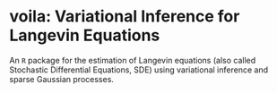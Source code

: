 # voila: Variational Inference for Langevin Equations
An `R` package for the estimation of Langevin equations (also called Stochastic 
Differential Equations, SDE) using variational inference and sparse Gaussian
processes.
